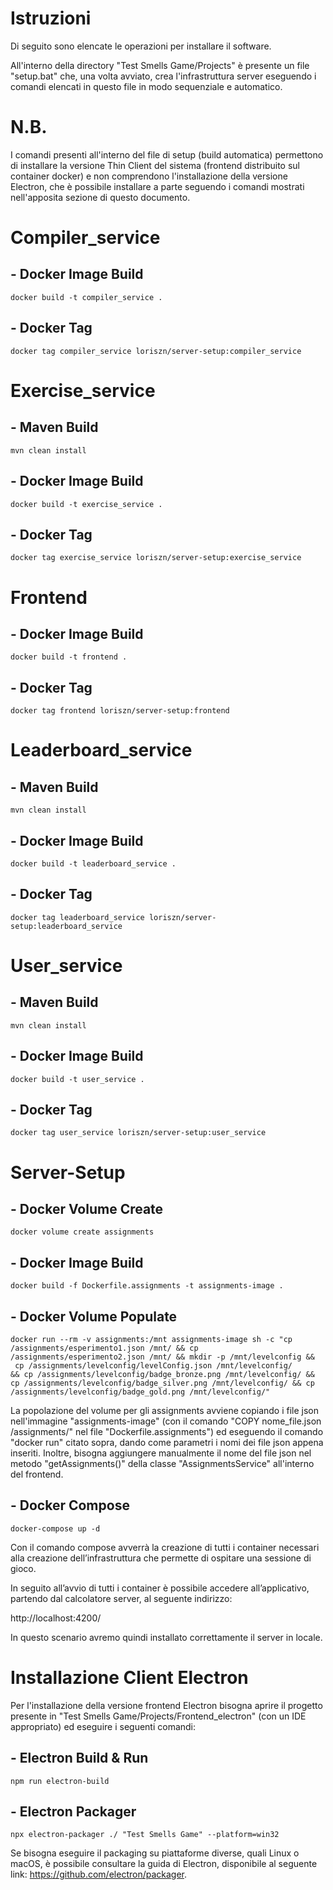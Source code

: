 # Istruzioni

Di seguito sono elencate le operazioni per installare il software.

All'interno della directory "Test Smells Game/Projects" è presente un file "setup.bat" che, una volta avviato, crea
l'infrastruttura server eseguendo i comandi elencati in questo file in modo sequenziale e automatico.

# N.B.
I comandi presenti all'interno del file di setup (build automatica) permettono di installare la versione Thin Client del sistema (frontend distribuito sul container docker) e non comprendono l'installazione della versione Electron, che è possibile installare a parte seguendo i comandi mostrati nell'apposita sezione di questo documento.

# Compiler_service

## - Docker Image Build 
```
docker build -t compiler_service .
```
## - Docker Tag
```
docker tag compiler_service loriszn/server-setup:compiler_service
```


# Exercise_service

## - Maven Build
```
mvn clean install
```
## - Docker Image Build
```
docker build -t exercise_service .
```
## - Docker Tag
```
docker tag exercise_service loriszn/server-setup:exercise_service
```


# Frontend 

## - Docker Image Build 
```
docker build -t frontend .
```
## - Docker Tag
```
docker tag frontend loriszn/server-setup:frontend
```


# Leaderboard_service

## - Maven Build
```
mvn clean install
```
## - Docker Image Build
```
docker build -t leaderboard_service .
```
## - Docker Tag
```
docker tag leaderboard_service loriszn/server-setup:leaderboard_service
```


# User_service

## - Maven Build
```
mvn clean install
```
## - Docker Image Build 
```
docker build -t user_service .
```
## - Docker Tag
```
docker tag user_service loriszn/server-setup:user_service
```


# Server-Setup

## - Docker Volume Create
```
docker volume create assignments
```
## - Docker Image Build 
```
docker build -f Dockerfile.assignments -t assignments-image .
```
## - Docker Volume Populate

```
docker run --rm -v assignments:/mnt assignments-image sh -c "cp /assignments/esperimento1.json /mnt/ && cp /assignments/esperimento2.json /mnt/ && mkdir -p /mnt/levelconfig &&
 cp /assignments/levelconfig/levelConfig.json /mnt/levelconfig/
&& cp /assignments/levelconfig/badge_bronze.png /mnt/levelconfig/ && cp /assignments/levelconfig/badge_silver.png /mnt/levelconfig/ && cp /assignments/levelconfig/badge_gold.png /mnt/levelconfig/" 
```

La popolazione del volume per gli assignments avviene copiando i file json nell'immagine "assignments-image" (con il comando "COPY nome_file.json /assignments/" nel file "Dockerfile.assignments")
ed eseguendo il comando "docker run" citato sopra, dando come parametri i nomi dei file json appena inseriti. Inoltre, bisogna aggiungere manualmente il nome del file json nel 
metodo "getAssignments()"
della classe "AssignmentsService" all'interno del frontend.

## - Docker Compose
```
docker-compose up -d
```


Con il comando compose avverrà la creazione di tutti i container necessari alla creazione dell’infrastruttura che permette di ospitare una sessione di gioco.

In seguito all’avvio di tutti i container è possibile accedere all’applicativo, partendo dal calcolatore server, al seguente indirizzo:

http://localhost:4200/

In questo scenario avremo quindi installato correttamente il server in locale. 


# Installazione Client Electron

Per l'installazione della versione frontend Electron bisogna aprire il progetto presente in "Test Smells Game/Projects/Frontend_electron" (con un IDE appropriato) ed 
eseguire i seguenti comandi:

## - Electron Build & Run
```
npm run electron-build
```

## - Electron Packager
```
npx electron-packager ./ "Test Smells Game" --platform=win32
```

Se bisogna eseguire il packaging su piattaforme diverse, quali Linux o macOS, è possibile consultare la guida di Electron, disponibile al seguente link:
https://github.com/electron/packager.
